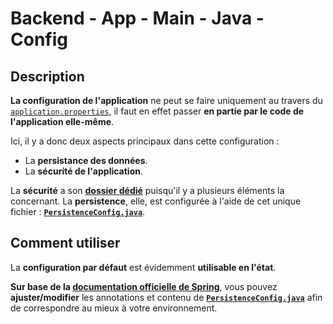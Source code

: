 # Backend - App - Main - Java - Config

## Description

**La configuration de l'application** ne peut se faire uniquement au travers du [`application.properties`](../../../../../resources/application.properties), il faut en effet passer **en partie par le code de l'application elle-même**.

Ici, il y a donc deux aspects principaux dans cette configuration : 

- La **persistance des données**.
- La **sécurité de l'application**.

La **sécurité** a son [**dossier dédié**](./security/) puisqu'il y a plusieurs éléments la concernant. La **persistence**, elle, est configurée à l'aide de cet unique fichier : [**`PersistenceConfig.java`**](./PersistenceConfig.java).

## Comment utiliser

La **configuration par défaut** est évidemment **utilisable en l'état**.

**Sur base de la [documentation officielle de Spring](https://docs.spring.io/spring-data/jpa/docs/current/api/index.html)**, vous pouvez **ajuster/modifier** les annotations et contenu de [**`PersistenceConfig.java`**](./PersistenceConfig.java) afin de correspondre au mieux à votre environnement.

